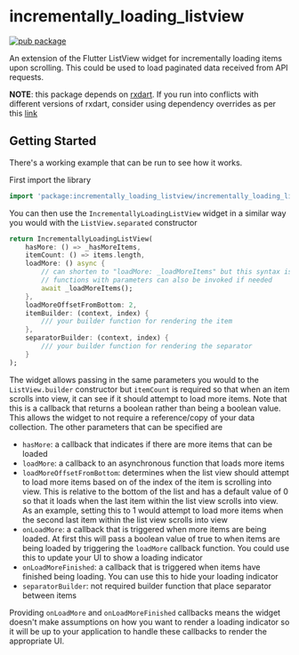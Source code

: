 # incrementally_loading_listview

[![pub package](https://img.shields.io/pub/v/incrementally_loading_listview.svg)](https://pub.dev/packages/incrementally_loading_listview)

An extension of the Flutter ListView widget for incrementally loading items upon scrolling. This could be used to load paginated data received from API requests. 

**NOTE**: this package depends on [rxdart](https://pub.dev/packages/rxdart). If you run into conflicts with different versions of rxdart, consider using dependency overrides as per this [link](https://flutter.dev/docs/development/packages-and-plugins/using-packages#conflict-resolution)

## Getting Started

There's a working example that can be run to see how it works.

First import the library

```dart
import 'package:incrementally_loading_listview/incrementally_loading_listview.dart';
```

You can then use the `IncrementallyLoadingListView` widget in a similar way you would with the `ListView.separated` constructor

```dart
return IncrementallyLoadingListView(
    hasMore: () => _hasMoreItems,
    itemCount: () => items.length,
    loadMore: () async {
        // can shorten to "loadMore: _loadMoreItems" but this syntax is used to demonstrate that
        // functions with parameters can also be invoked if needed
        await _loadMoreItems();
    },
    loadMoreOffsetFromBottom: 2,
    itemBuilder: (context, index) {
        /// your builder function for rendering the item
    },
    separatorBuilder: (context, index) {
        /// your builder function for rendering the separator
    }
);
```

The widget allows passing in the same parameters you would to the `ListView.builder` constructor but `itemCount` is required so that when an item scrolls into view, it can see if it should attempt to load more items. Note that this is a callback that returns a boolean rather than being a boolean value. This allows the widget to not require a reference/copy of your data collection. The other parameters that can be specified are

- `hasMore`: a callback that indicates if there are more items that can be loaded
- `loadMore`: a callback to an asynchronous function that loads more items
- `loadMoreOffsetFromBottom`: determines when the list view should attempt to load more items based on of the index of the item is scrolling into view. This is relative to the bottom of the list and has a default value of 0 so that it loads when the last item within the list view scrolls into view. As an example, setting this to 1 would attempt to load more items when the second last item within the list view scrolls into view
- `onLoadMore`: a callback that is triggered when more items are being loaded. At first this will pass a boolean value of true to when items are being loaded by triggering the `loadMore` callback function. You could use this to update your UI to show a loading indicator
- `onLoadMoreFinished`: a callback that is triggered when items have finished being loading. You can use this to hide your loading indicator
- `separatorBuilder`: not required builder function that place separator between items 

Providing `onLoadMore` and `onLoadMoreFinished` callbacks means the widget doesn't make assumptions on how you want to render a loading indicator so it will be up to your application to handle these callbacks to render the appropriate UI.
